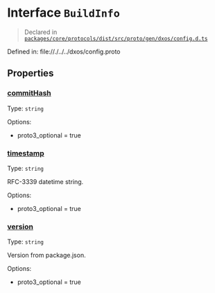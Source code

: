 # Interface `BuildInfo`
> Declared in [`packages/core/protocols/dist/src/proto/gen/dxos/config.d.ts`]()

Defined in:
   file://./../../dxos/config.proto
## Properties
### [commitHash]()
Type: <code>string</code>

Options:
  - proto3_optional = true
### [timestamp]()
Type: <code>string</code>

RFC-3339 datetime string.

Options:
  - proto3_optional = true
### [version]()
Type: <code>string</code>

Version from package.json.

Options:
  - proto3_optional = true